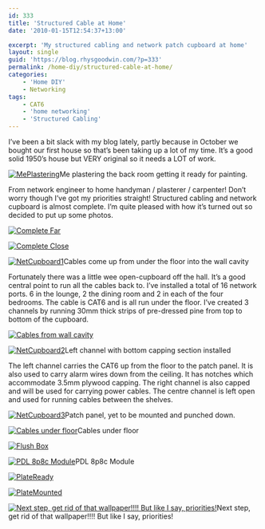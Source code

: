 ```yaml
---
id: 333
title: 'Structured Cable at Home'
date: '2010-01-15T12:54:37+13:00'

excerpt: 'My structured cabling and network patch cupboard at home'
layout: single
guid: 'https://blog.rhysgoodwin.com/?p=333'
permalink: /home-diy/structured-cable-at-home/
categories:
    - 'Home DIY'
    - Networking
tags:
    - CAT6
    - 'home networking'
    - 'Structured Cabling'
---
```


I’ve been a bit slack with my blog lately, partly because in October we bought our first house so that’s been taking up a lot of my time. It’s a good solid 1950’s house but VERY original so it needs a LOT of work.

[![MePlastering](/content/uploads/2010/01/MePlastering-225x300.jpg "Me Plastering")](/content/uploads/2010/01/MePlastering.jpg)Me plastering the back room getting it ready for painting.

From network engineer to home handyman / plasterer / carpenter! Don’t worry though I’ve got my priorities straight! Structured cabling and network cupboard is almost complete. I’m quite pleased with how it’s turned out so decided to put up some photos.

[![Complete Far](/content/uploads/2010/01/CompleteFar.jpg "Complete Far")](/content/uploads/2010/01/CompleteFar.jpg)

[![Complete Close](/content/uploads/2010/01/CompleteClose.jpg "Complete Close")](/content/uploads/2010/01/CompleteClose.jpg)

[![NetCupboard1](/content/uploads/2010/01/NetCupboard1.jpg "Network Patch Cupboard")](/content/uploads/2010/01/NetCupboard1.jpg)Cables come up from under the floor into the wall cavity

Fortunately there was a little wee open-cupboard off the hall. It’s a good central point to run all the cables back to. I’ve installed a total of 16 network ports. 6 in the lounge, 2 the dining room and 2 in each of the four bedrooms. The cable is CAT6 and is all run under the floor. I’ve created 3 channels by running 30mm thick strips of pre-dressed pine from top to bottom of the cupboard.

[![Cables from wall cavity](/content/uploads/2010/01/CablesFromWall.jpg "Cables from wall cavity")](/content/uploads/2010/01/CablesFromWall.jpg)

[![NetCupboard2](/content/uploads/2010/01/NetCupboard2.jpg "Net Cupboard 1")](/content/uploads/2010/01/NetCupboard2.jpg)Left channel with bottom capping section installed

The left channel carries the CAT6 up from the floor to the patch panel. It is also used to carry alarm wires down from the ceiling. It has notches which accommodate 3.5mm plywood capping. The right channel is also capped and will be used for carrying power cables. The centre channel is left open and used for running cables between the shelves.

[![NetCupboard3](/content/uploads/2010/01/NetCupboard3.jpg "Net Cupboard  3")](/content/uploads/2010/01/NetCupboard3.jpg)Patch panel, yet to be mounted and punched down.

[![Cables under floor](/content/uploads/2010/01/UnderFloor.jpg "Under Floor")](/content/uploads/2010/01/UnderFloor.jpg)Cables under floor

[![Flush Box](/content/uploads/2010/01/FlushBox.jpg "Flush Box")](/content/uploads/2010/01/FlushBox.jpg)

[![PDL 8p8c Module](/content/uploads/2010/01/rj45.jpg "PDL 8p8c")](/content/uploads/2010/01/rj45.jpg)PDL 8p8c Module

[![PlateReady](/content/uploads/2010/01/PlateReady.jpg "PlateReady")](/content/uploads/2010/01/PlateReady.jpg)

[![PlateMounted](/content/uploads/2010/01/PlateMounted.jpg "PlateMounted")](/content/uploads/2010/01/PlateMounted.jpg)

[![Next step, get rid of that wallpaper!!!! But like I say, priorities! ](/content/uploads/2010/01/PlateCovered.jpg "Plate Covered")](/content/uploads/2010/01/PlateCovered.jpg)Next step, get rid of that wallpaper!!!! But like I say, priorities!

